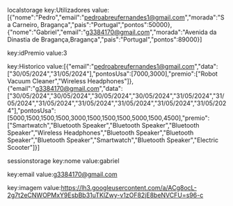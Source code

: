 localstorage
key:Utilizadores
value:[{"nome":"Pedro","email":"pedroabreufernandes1@gmail.com","morada":"Sa Carneiro, Bragança","pais":"Portugal","pontos":50000},{"nome":"Gabriel","email":"g3384170@gmail.com","morada":"Avenida da Dinastia de Bragança,Bragança","pais":"Portugal","pontos":89000}]

key:idPremio
value:3

key:Historico
value:[{"email":"pedroabreufernandes1@gmail.com","data":["30/05/2024","31/05/2024"],"pontosUsa":[7000,3000],"premio":["Robot Vacuum Cleaner","Wireless Headphones"]},{"email":"g3384170@gmail.com","data":["30/05/2024","30/05/2024","30/05/2024","30/05/2024","31/05/2024","31/05/2024","31/05/2024","31/05/2024","31/05/2024","31/05/2024","31/05/2024"],"pontosUsa":[5000,1500,1500,1500,3000,1500,1500,1500,5000,1500,4500],"premio":["Smartwatch","Bluetooth Speaker","Bluetooth Speaker","Bluetooth Speaker","Wireless Headphones","Bluetooth Speaker","Bluetooth Speaker","Bluetooth Speaker","Smartwatch","Bluetooth Speaker","Electric Scooter"]}]

sessionstorage
key:nome
value:gabriel

key:email
value:g3384170@gmail.com

key:imagem
value:https://lh3.googleusercontent.com/a/ACg8ocL-2g7t2eCNWOPMxY9EsbBb31uTKlZwy-v1zOF82jE8beNVCFU=s96-c
